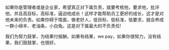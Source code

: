 
如果你是管理者或是企业家，希望真正对下属负责，就要考核他，要求他，批评他，并且高目标，高标准，逼迫他成长！这样才能帮助员工更好的成长，这才是对他未来的负责。如果你碍于情面，做老好人，低目标，低标准，低要求，就会养成一群小绵羊、老油条，小白兔。这是对下属最大的不负责任!

我们为努力鼓掌，为结果付报酬，如果有结果，we pay，如果你很努力，没有结果，我们鼓鼓掌，也很好。